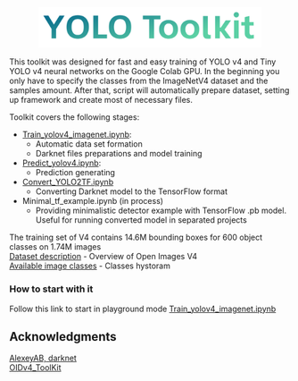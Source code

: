 <p align="center">
  <img width="400" src="https://raw.githubusercontent.com/Gooogr/YOLO_Toolkit/master/page_cover.png">
</p>

This toolkit was designed for fast and easy training of YOLO v4 and Tiny YOLO v4 neural networks on the Google Colab GPU. In the beginning you only have to specify  the classes from the ImageNetV4 dataset and the samples amount. After that, script will automatically  prepare dataset, setting up framework and create most of necessary files.<br>

Toolkit covers the following stages:
* [Train_yolov4_imagenet.ipynb](https://github.com/Gooogr/YOLO_Toolkit/blob/master/Train_yolov4_imagenet.ipynb):
  * Automatic data set formation
  * Darknet files preparations and model training
* [Predict_yolov4.ipynb](https://github.com/Gooogr/YOLO_Toolkit/blob/master/Predict_yolov4.ipynb):
  * Prediction generating
* [Convert_YOLO2TF.ipynb](https://github.com/Gooogr/YOLO_Toolkit/blob/master/Convert_YOLO2TF.ipynb)
  * Converting Darknet model to the TensorFlow format
* Minimal_tf_example.ipynb (in process)
  * Providing minimalistic detector example with TensorFlow .pb model. Useful for running converted model in separated projects

The training set of V4 contains 14.6M bounding boxes for 600 object classes on 1.74M images<br>
[Dataset description](https://storage.googleapis.com/openimages/web/factsfigures_v4.html) - Overview of Open Images V4<br>
[Available image classes](https://storage.googleapis.com/openimages/2018_04/bbox_labels_600_hierarchy_visualizer/circle.html) - Classes hystoram<br>

### How to start with it
Follow this link to start in playground mode [Train_yolov4_imagenet.ipynb](https://colab.research.google.com/github/Gooogr/YOLO_Toolkit/blob/imagenet/Train_yolov4_imagenet.ipynb)<br>

## Acknowledgments
[AlexeyAB, darknet](https://github.com/AlexeyAB/darknet)<br>
[OIDv4_ToolKit](https://github.com/theAIGuysCode/OIDv4_ToolKit)<br>

